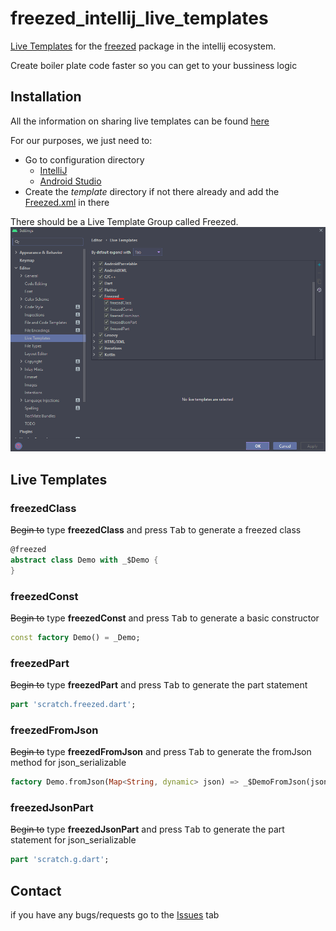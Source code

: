 # freezed_intellij_live_templates
[Live Templates](https://www.jetbrains.com/help/idea/using-live-templates.html) for the [freezed](https://pub.dev/packages/freezed) package in the intellij ecosystem.

Create boiler plate code faster so you can get to your bussiness logic
## Installation
All the information on sharing live templates can be found [here](https://www.jetbrains.com/help/idea/sharing-live-templates.html)

For our purposes, we just need to:
- Go to configuration directory
  - [IntelliJ](https://www.jetbrains.com/help/idea/tuning-the-ide.html#config-directory)
  - [Android Studio](https://developer.android.com/studio/intro/studio-config#file_location)
- Create the _template_ directory if not there already and add the [Freezed.xml](Freezed.xml) in there 

There should be a Live Template Group called Freezed.
![Freezed Live Template](https://github.com/Tinhorn/freezed_intellij_live_templates/blob/main/resources/Screenshot%202020-12-25%20202705.png "Freezed Live Template")

## Live Templates

### freezedClass
~~Begin to~~ type __freezedClass__ and press <kbd>Tab</kbd> to generate a freezed class
```dart
@freezed
abstract class Demo with _$Demo {
}
```

### freezedConst
~~Begin to~~ type __freezedConst__ and press <kbd>Tab</kbd> to generate a basic constructor
```dart
const factory Demo() = _Demo;
```

### freezedPart
~~Begin to~~ type __freezedPart__ and press <kbd>Tab</kbd> to generate the part statement
```dart
part 'scratch.freezed.dart';
```

### freezedFromJson
~~Begin to~~ type __freezedFromJson__ and press <kbd>Tab</kbd> to generate the fromJson method for json_serializable
```dart
factory Demo.fromJson(Map<String, dynamic> json) => _$DemoFromJson(json);
```

### freezedJsonPart
~~Begin to~~ type __freezedJsonPart__ and press <kbd>Tab</kbd> to generate the part statement for json_serializable
```dart
part 'scratch.g.dart';
```

## Contact
if you have any bugs/requests go to the [Issues](https://github.com/Tinhorn/freezed_intellij_live_templates/issues) tab
